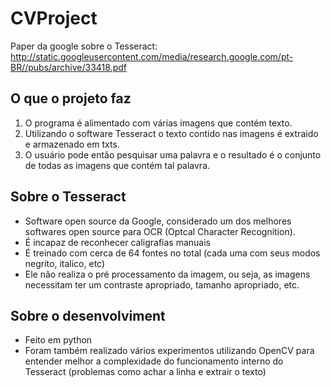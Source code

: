 # CVProject
Paper da google sobre o Tesseract:
http://static.googleusercontent.com/media/research.google.com/pt-BR//pubs/archive/33418.pdf

## O que o projeto faz
1. O programa é alimentado com várias imagens que contém texto. 
2. Utilizando o software Tesseract o texto contido nas imagens é extraido e armazenado em txts. 
3. O usuário pode então pesquisar uma palavra e o resultado é o conjunto de todas as imagens que contém tal palavra. 

## Sobre o Tesseract
* Software open source da Google, considerado um dos melhores softwares open source para OCR (Optcal Character Recognition).
* É incapaz de reconhecer caligrafias manuais
* É treinado com cerca de 64 fontes no total (cada uma com seus modos negrito, italico, etc)
* Ele não realiza o pré processamento da imagem, ou seja, as imagens necessitam ter um contraste apropriado, tamanho apropriado, etc.

## Sobre o desenvolviment
* Feito em python
* Foram também realizado vários experimentos utilizando OpenCV para entender melhor a complexidade do funcionamento interno do Tesseract (problemas como achar a linha e extrair o texto)
